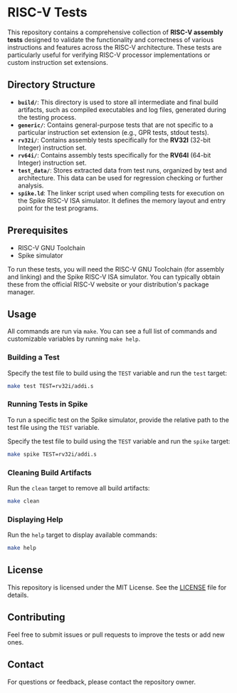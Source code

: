 # RISC-V Tests

This repository contains a comprehensive collection of **RISC-V assembly tests** designed to validate the functionality and correctness of various instructions and features across the RISC-V architecture. These tests are particularly useful for verifying RISC-V processor implementations or custom instruction set extensions.

## Directory Structure

- **`build/`**: This directory is used to store all intermediate and final build artifacts, such as compiled executables and log files, generated during the testing process.
- **`generic/`**: Contains general-purpose tests that are not specific to a particular instruction set extension (e.g., GPR tests, stdout tests).
- **`rv32i/`**: Contains assembly tests specifically for the **RV32I** (32-bit Integer) instruction set.
- **`rv64i/`**: Contains assembly tests specifically for the **RV64I** (64-bit Integer) instruction set.
- **`test_data/`**: Stores extracted data from test runs, organized by test and architecture. This data can be used for regression checking or further analysis.
- **`spike.ld`**: The linker script used when compiling tests for execution on the Spike RISC-V ISA simulator. It defines the memory layout and entry point for the test programs.

## Prerequisites

- RISC-V GNU Toolchain
- Spike simulator

To run these tests, you will need the RISC-V GNU Toolchain (for assembly and linking) and the Spike RISC-V ISA simulator. You can typically obtain these from the official RISC-V website or your distribution's package manager.

## Usage

All commands are run via `make`. You can see a full list of commands and customizable variables by running `make help`.

### Building a Test
Specify the test file to build using the `TEST` variable and run the `test` target:
```bash
make test TEST=rv32i/addi.s
```

### Running Tests in Spike

To run a specific test on the Spike simulator, provide the relative path to the test file using the `TEST` variable.

Specify the test file to build using the `TEST` variable and run the `spike` target:
```bash
make spike TEST=rv32i/addi.s
```

### Cleaning Build Artifacts

Run the `clean` target to remove all build artifacts:
```bash
make clean
```

### Displaying Help

Run the `help` target to display available commands:
```bash
make help
```

## License

This repository is licensed under the MIT License. See the [LICENSE](LICENSE) file for details.

## Contributing

Feel free to submit issues or pull requests to improve the tests or add new ones.

## Contact

For questions or feedback, please contact the repository owner.
